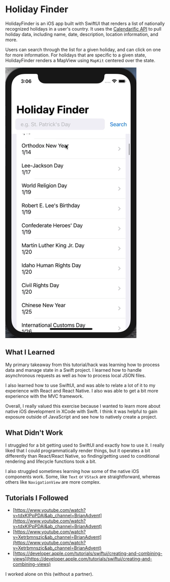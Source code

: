 # Holiday Finder

HolidayFinder is an iOS app built with SwiftUI that renders a list of nationally recognized holidays in a user's country. It uses the [Calendarific API](https://calendarific.com/) to pull holiday data, including name, date, description, location information, and more.

Users can search through the list for a given holiday, and can click on one for more information. For holidays that are specific to a given state, HolidayFinder renders a MapView using `MapKit` centered over the state.

![gif of final product](./docs/holiday-finder.gif)

## What I Learned

My primary takeaway from this tutorial/hack was learning how to process data and manage state in a Swift project. I learned how to handle asynchronous requests as well as how to process local JSON files.

I also learned how to use SwiftUI, and was able to relate a lot of it to my experience with React and React Native. I also was able to get a bit more experience with the MVC framework.

Overall, I really valued this exercise because I wanted to learn more about native iOS development in XCode with Swift. I think it was helpful to gain exposure outside of JavaScript and see how to natively create a project.

## What Didn't Work

I struggled for a bit getting used to SwiftUI and exactly how to use it. I really liked that I could programmatically render things, but it operates a bit differently than React/React Native, so finding/getting used to conditional rendering and lifecycle functions took a bit.

I also struggled sometimes learning how some of the native iOS components work. Some, like `Text` or `VStack` are straightforward, whereas others like `NavigationView` are more complex.

## Tutorials I Followed

- [https://www.youtube.com/watch?v=tdxKIPpPDAI&ab_channel=BrianAdvent](https://www.youtube.com/watch?v=tdxKIPpPDAI&ab_channel=BrianAdvent)
- [https://www.youtube.com/watch?v=Xetrbmnszjc&ab_channel=BrianAdvent](https://www.youtube.com/watch?v=Xetrbmnszjc&ab_channel=BrianAdvent)
- [https://developer.apple.com/tutorials/swiftui/creating-and-combining-views](https://developer.apple.com/tutorials/swiftui/creating-and-combining-views)

I worked alone on this (without a partner).
